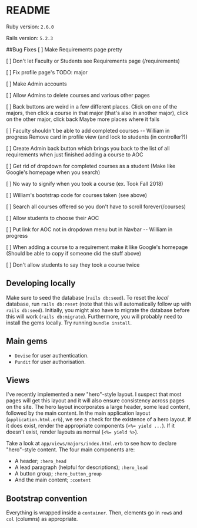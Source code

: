 # README

Ruby version: `2.6.0`

Rails version: `5.2.3`

##Bug Fixes
[ ] Make Requirements page pretty

[ ] Don't let Faculty or Students see Requirements page (/requirements)

[ ] Fix profile page's TODO: major

[ ] Make Admin accounts

[ ] Allow Admins to delete courses and various other pages

[ ] Back buttons are weird in a few different places. 
        Click on one of the majors, then click a course in that major (that's also in another major), click on the other major, click back
        Maybe more places where it fails

[ ] Faculty shouldn't be able to add completed courses -- William in progress
        Remove card in profile view (and lock to students (in controller?)) 

[ ] Create Admin back button which brings you back to the list of all requirements when just finished adding a course to AOC

[ ] Get rid of dropdown for completed courses as a student (Make like Google's homepage when you search)

[ ] No way to signify when you took a course (ex. Took Fall 2018)

[ ] William's bootstrap code for courses taken (see above)

[ ] Search all courses offered so you don't have to scroll forever(/courses)

[ ] Allow students to choose their AOC

[ ] Put link for AOC not in dropdown menu but in Navbar  -- William in progress

[ ] When adding a course to a requirement make it like Google's homepage (Should be able to copy if someone did the stuff above)

[ ] Don't allow students to say they took a course twice

## Developing locally
Make sure to seed the database (`rails db:seed`). To reset the _local_ database, run `rails db:reset` (note that this will automatically follow up with `rails db:seed`).
Initially, you might also have to migrate the database before this will work (`rails db:migrate`).
Furthermore, you will probably need to install the gems locally. Try running `bundle install`.

## Main gems
- `Devise` for user authentication.
- `Pundit` for user authorisation.

## Views
I've recently implemented a new "hero"-style layout. I suspect that most pages will get this layout and it will also ensure consistency across pages on the site. The hero layout incorporates a large header, some lead content, followed by the main content.
In the main application layout (`application.html.erb`), we see a check for the existence of a hero layout. If it does exist, render the appropriate components (`<%= yield ...`).
If it doesn't exist, render layouts as normal (`<%= yield %>`).

Take a look at `app/views/majors/index.html.erb` to see how to declare "hero"-style content. The four main components are:
- A header; `:hero_head`
- A lead paragraph (helpful for descriptions); `:hero_lead`
- A button group; `:hero_button_group`
- And the main content; `:content`

## Bootstrap convention
Everything is wrapped inside a `container`. Then, elements go in `row`s and `col` (columns) as appropriate.